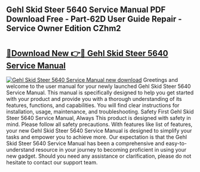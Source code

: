 ## Gehl Skid Steer 5640 Service Manual PDF Download Free - Part-62D User Guide Repair - Service Owner Edition CZhm2

# <h2><a href="http://bc51792.oget.top/?id=Gehl+Skid+Steer+5640+Service+Manual">🔗Download New 👉🔴 Gehl Skid Steer 5640 Service Manual</a></h2>

[![Gehl Skid Steer 5640 Service Manual new download](https://i.imgur.com/5g1atiW.png)](http://bc51792.oget.top/?id=Gehl+Skid+Steer+5640+Service+Manual)
Greetings and welcome to the user manual for your newly launched Gehl Skid Steer 5640 Service Manual. This manual is specifically designed to help you get started with your product and provide you with a thorough understanding of its features, functions, and capabilities. You will find clear instructions for installation, usage, maintenance, and troubleshooting. Safety First Gehl Skid Steer 5640 Service Manual, Always This product is designed with safety in mind. Please follow all safety precautions. With features like list of features, your new Gehl Skid Steer 5640 Service Manual is designed to simplify your tasks and empower you to achieve more. Our expectation is that the Gehl Skid Steer 5640 Service Manual has been a comprehensive and easy-to-understand resource in your journey to becoming proficient in using your new gadget. Should you need any assistance or clarification, please do not hesitate to contact our support team.
